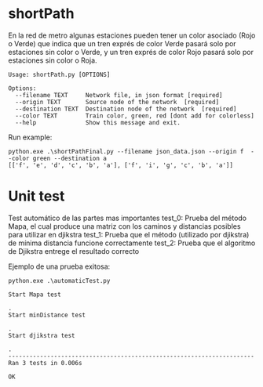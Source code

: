 # shortPath
En la red de metro algunas estaciones pueden tener un color asociado (Rojo o Verde) que indica que un tren exprés de color Verde pasará solo por estaciones sin color o Verde, y un tren exprés de color Rojo pasará solo por estaciones sin color o Roja.
```console
Usage: shortPath.py [OPTIONS]

Options:
  --filename TEXT     Network file, in json format [required]
  --origin TEXT       Source node of the network  [required]
  --destination TEXT  Destination node of the network  [required]
  --color TEXT        Train color, green, red [dont add for colorless]
  --help              Show this message and exit.
  ```
  Run example:
  
  ```console
  python.exe .\shortPathFinal.py --filename json_data.json --origin f  --color green --destination a
  [['f', 'e', 'd', 'c', 'b', 'a'], ['f', 'i', 'g', 'c', 'b', 'a']]
  ```
  
  # Unit test
  Test automático de las partes mas importantes
  test_0: Prueba del método Mapa, el cual produce una matriz con los caminos y distancias posibles para utilizar en djikstra
  test_1: Prueba que el método (utilizado por djikstra) de mínima distancia funcione correctamente
  test_2: Prueba que el algoritmo de Djikstra entrege el resultado correcto
  
  Ejemplo de una prueba exitosa:
```console
python.exe .\automaticTest.py

Start Mapa test

.
Start minDistance test

.
Start djikstra test

.
----------------------------------------------------------------------
Ran 3 tests in 0.006s

OK
```
